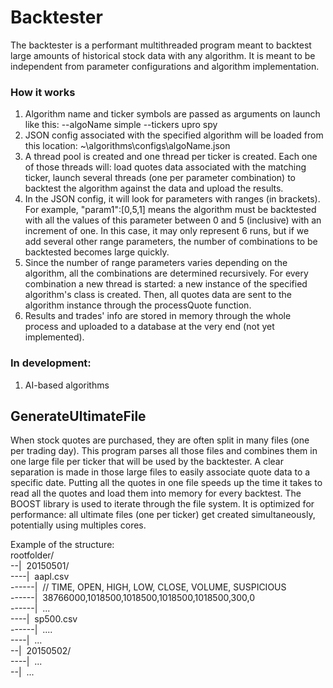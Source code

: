 # Backtester
The backtester is a performant multithreaded program meant to backtest large amounts of historical stock data with any algorithm.
It is meant to be independent from parameter configurations and algorithm implementation.
### How it works
1. Algorithm name and ticker symbols are passed as arguments on launch like this: --algoName simple --tickers upro spy <br/>
2. JSON config associated with the specified algorithm will be loaded from this location: ~\algorithms\configs\algoName.json <br/>
3. A thread pool is created and one thread per ticker is created. Each one of those threads will: load quotes data associated with the
matching ticker, launch several threads (one per parameter combination) to backtest the algorithm against the data and upload the results.
4. In the JSON config, it will look for parameters with ranges (in brackets). For example, "param1":[0,5,1] means the algorithm must be
backtested with all the values of this parameter between 0 and 5 (inclusive) with an increment of one. In this case, it may only
represent 6 runs, but if we add several other range parameters, the number of combinations to be backtested becomes large quickly.
5. Since the number of range parameters varies depending on the algorithm, all the combinations are determined recursively. For every
combination a new thread is started: a new instance of the specified algorithm's class is created. Then, all quotes data are sent to the
algorithm instance through the processQuote function.<br/>
6. Results and trades' info are stored in memory through the whole process and uploaded to a database at the very end (not yet implemented).

### In development:<br />
1. AI-based algorithms

## GenerateUltimateFile
When stock quotes are purchased, they are often split in many files (one per trading day).
This program parses all those files and combines them in one large file per ticker that will be used by the backtester. A clear separation
is made in those large files to easily associate quote data to a specific date.
Putting all the quotes in one file speeds up the time it takes to read all the quotes and load them into memory for every backtest.
The BOOST library is used to iterate through the file system.
It is optimized for performance: all ultimate files (one per ticker) get created simultaneously, potentially using multiples cores.

Example of the structure:<br />
rootfolder/
<br />--|&nbsp;  20150501/
<br />----|&nbsp;    aapl.csv
<br />------|&nbsp;      // TIME, OPEN, HIGH, LOW, CLOSE, VOLUME, SUSPICIOUS
<br />------|&nbsp;      38766000,1018500,1018500,1018500,1018500,300,0
<br />------|&nbsp;      ...
<br />----|&nbsp;    sp500.csv
<br />------|&nbsp;      ....
<br />----|&nbsp;    ...
<br />--|&nbsp;  20150502/
<br />----|&nbsp;    ...
<br />--|&nbsp;  ...
<br />  
